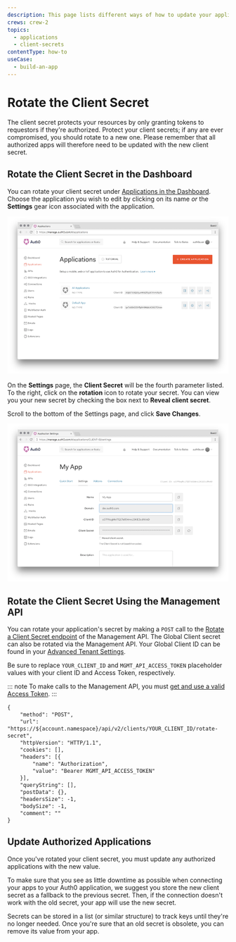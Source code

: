 ```yaml
---
description: This page lists different ways of how to update your application's secret.
crews: crew-2
topics:
  - applications
  - client-secrets
contentType: how-to
useCase:
  - build-an-app
---
```


# Rotate the Client Secret

The client secret protects your resources by only granting tokens to requestors if they're authorized. Protect your client secrets; if any are ever compromised, you should rotate to a new one. Please remember that all authorized apps will therefore need to be updated with the new client secret.

## Rotate the Client Secret in the Dashboard

You can rotate your client secret under [Applications in the Dashboard](${manage_url}/#/applications). Choose the application you wish to edit by clicking on its name *or* the **Settings** gear icon associated with the application.

![](/media/articles/clients/change-client-secret/clients.png)

On the **Settings** page, the **Client Secret** will be the fourth parameter listed. To the right, click on the **rotation** icon to rotate your secret. You can view you your new secret by checking the box next to **Reveal client secret**.

Scroll to the bottom of the Settings page, and click **Save Changes**.

![](/media/articles/clients/change-client-secret/client-settings.png)

## Rotate the Client Secret Using the Management API

You can rotate your application's secret by making a `POST` call to the [Rotate a Client Secret endpoint](/api/management/v2#!/Clients/post_rotate_secret) of the Management API. The Global Client secret can also be rotated via the Management API. Your Global Client ID can be found in your [Advanced Tenant Settings](https://manage.auth0.com/#/tenant/advanced).

Be sure to replace `YOUR_CLIENT_ID` and `MGMT_API_ACCESS_TOKEN` placeholder values with your client ID and Access Token, respectively.

::: note
To make calls to the Management API, you must [get and use a valid Access Token](/api/management/v2/tokens).
:::

```har
{
	"method": "POST",
	"url": "https://${account.namespace}/api/v2/clients/YOUR_CLIENT_ID/rotate-secret",
	"httpVersion": "HTTP/1.1",
	"cookies": [],
	"headers": [{
		"name": "Authorization",
		"value": "Bearer MGMT_API_ACCESS_TOKEN"
	}],
	"queryString": [],
	"postData": {},
	"headersSize": -1,
	"bodySize": -1,
	"comment": ""
}
```

## Update Authorized Applications

Once you've rotated your client secret, you must update any authorized applications with the new value. 

To make sure that you see as little downtime as possible when connecting your apps to your Auth0 application, we suggest you store the new client secret as a fallback to the previous secret. Then, if the connection doesn't work with the old secret, your app will use the new secret. 

Secrets can be stored in a list (or similar structure) to track keys until they're no longer needed. Once you're sure that an old secret is obsolete, you can remove its value from your app.
